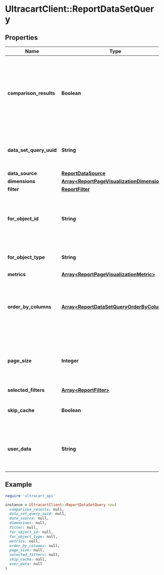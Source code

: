 # UltracartClient::ReportDataSetQuery

## Properties

| Name | Type | Description | Notes |
| ---- | ---- | ----------- | ----- |
| **comparison_results** | **Boolean** | True if a date range filter is provided with comparison date ranges and two results should be returned for the query. | [optional] |
| **data_set_query_uuid** | **String** | A unique identifier assigned to the data set query that is returned. | [optional] |
| **data_source** | [**ReportDataSource**](ReportDataSource.md) |  | [optional] |
| **dimensions** | [**Array&lt;ReportPageVisualizationDimension&gt;**](ReportPageVisualizationDimension.md) |  | [optional] |
| **filter** | [**ReportFilter**](ReportFilter.md) |  | [optional] |
| **for_object_id** | **String** | An identifier that can be used to help match up the returned data set | [optional] |
| **for_object_type** | **String** | The type of object this data set is for | [optional] |
| **metrics** | [**Array&lt;ReportPageVisualizationMetric&gt;**](ReportPageVisualizationMetric.md) |  | [optional] |
| **order_by_columns** | [**Array&lt;ReportDataSetQueryOrderByColumn&gt;**](ReportDataSetQueryOrderByColumn.md) | The columns to order by in the final result.  If not specified the dimensions will be used | [optional] |
| **page_size** | **Integer** | Result set page size.  The default value is 200 records.  Max is 10000. | [optional] |
| **selected_filters** | [**Array&lt;ReportFilter&gt;**](ReportFilter.md) |  | [optional] |
| **skip_cache** | **Boolean** | True if the 15 minute cache should be skipped. | [optional] |
| **user_data** | **String** | Any other data that needs to be returned with the response to help the UI | [optional] |

## Example

```ruby
require 'ultracart_api'

instance = UltracartClient::ReportDataSetQuery.new(
  comparison_results: null,
  data_set_query_uuid: null,
  data_source: null,
  dimensions: null,
  filter: null,
  for_object_id: null,
  for_object_type: null,
  metrics: null,
  order_by_columns: null,
  page_size: null,
  selected_filters: null,
  skip_cache: null,
  user_data: null
)
```

